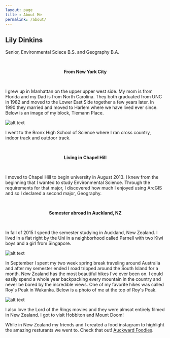 ```yaml
---
layout: page
title : About Me
permalink: /about/
---
```


<h2>Lily Dinkins</h2>
<p>Senior, Environmental Sciece B.S. and Geography B.A.</p>
<br>
<center><p ><strong><span class="manual">From</span> New York City</strong></p></center>
<br>

I grew up in Manhattan on the upper upper west side. My mom is from Florida and my Dad is from North Carolina. 
They both graduated from UNC in 1982 and moved to the Lower East Side together a few years later. 
In 1990 they married and moved to Harlem where we have lived ever since. Below is an image of my block, Tiemann Place.


![alt text](https://upload.wikimedia.org/wikipedia/commons/9/93/Tiemann_Place.jpg "Tiemann Place")


I went to the Bronx High School of Science where I ran cross country, indoor track and outdoor track. 


<br>
<center><p ><strong><span class="manual">Living in</span> Chapel Hill</strong></p></center>
<br>

I moved to Chapel Hill to begin university in August 2013. I knew from the beginning that I wanted to study Environmental Science.
Through the requirements for that major, I discovered how much I enjoyed using ArcGIS and so I declared a second major, Geography. 

<br>
<center><p ><strong><span class="manual">Semester abroad in</span> Auckland, NZ</strong></p></center>
<br>

In fall of 2015 I spend the semester studying in Auckland, New Zealand. 
I lived in a flat right by the Uni in a neighborhood called Parnell with two Kiwi boys and a girl from Singapore.

![alt text](http://www.accommodation.auckland.ac.nz/en/ac-visitors/ac-summer-2/ac-visiting-students/_jcr_content/par/contentblock_6/par/textimage/image.img.jpg/1466370350691.jpg "Carlaw")

In September I spent my two week spring break traveling around Australia and after my semester ended I road tripped around the South Island for a month.
New Zealand has the most beautiful hikes I've ever been on. I could easily spend a whole year backpacking every mountain in the country and never be bored by the incredible views.
One of my favorite hikes was called Roy's Peak in Wakanka. Below is a photo of me at the top of Roy's Peak.

![alt text](https://scontent-iad3-1.xx.fbcdn.net/t31.0-8/12366003_10156325747775440_5125047167365402271_o.jpg "Roys")

I also love the Lord of the Rings movies and they were almsot entirely filmed in New Zealand.
I got to visit Hobbiton and Mount Doom!

While in New Zealand my friends and I created a food instagram to highlight the amazing resturants we went to. Check that out!
 [Auckward Foodies](https://www.instagram.com/auckwardfoodies/?hl=en).